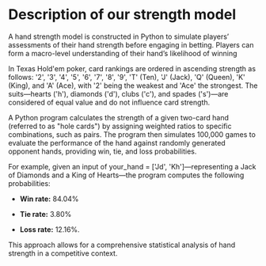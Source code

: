 # Description of our strength model

A hand strength model is constructed in Python to simulate players’ assessments of their hand strength before engaging in betting. Players can form a macro-level understanding of their hand’s likelihood of winning



In Texas Hold'em poker, card rankings are ordered in ascending strength as follows: '2', '3', '4', '5', '6', '7', '8', '9', 'T' (Ten), 'J' (Jack), 'Q' (Queen), 'K' (King), and 'A' (Ace), with '2' being the weakest and 'Ace' the strongest. The suits—hearts ('h'), diamonds ('d'), clubs ('c'), and spades ('s')—are considered of equal value and do not influence card strength.

A Python program calculates the strength of a given two-card hand (referred to as "hole cards") by assigning weighted ratios to specific combinations, such as pairs. The program then simulates 100,000 games to evaluate the performance of the hand against randomly generated opponent hands, providing win, tie, and loss probabilities.

For example, given an input of your_hand = ['Jd', 'Kh']—representing a Jack of Diamonds and a King of Hearts—the program computes the following probabilities:

 - 	**Win rate:** 84.04% 
    
 - **Tie rate:** 3.80%
    
 -	**Loss rate:** 12.16%.
    
This approach allows for a comprehensive statistical analysis of hand strength in a competitive context.
